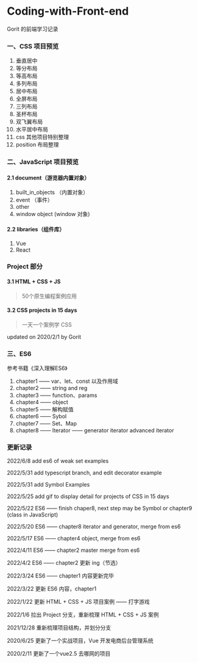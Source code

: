 # Coding-with-Front-end
Gorit 的前端学习记录 

### 一、CSS 项目预览  
1. 垂直居中 
2. 等分布局  
3. 等高布局 
4. 多列布局 
5. 居中布局 
6. 全屏布局 
7. 三列布局 
8. 圣杯布局 
9. 双飞翼布局 
10. 水平居中布局 
11. css 其他项目特别整理  
12. position 布局整理

### 二、JavaScript 项目预览  
#### 2.1 document（游览器内置对象）
1. built_in_objects （内置对象） 
2. event （事件）  
3. other  
4. window object (window 对象)  

#### 2.2 libraries（组件库）
1. Vue
2. React

### Project 部分 
#### 3.1 HTML + CSS + JS
> 50个原生编程案例应用

#### 3.2 CSS projects in 15 days
> 一天一个案例学 CSS


updated on 2020/2/1 by Gorit  

### 三、ES6
参考书籍《深入理解ES6》
1. chapter1 —— var、let、const 以及作用域
2. chapter2 —— string and reg
3. chapter3 —— function、params
4. chapter4 —— object  
5. chapter5 —— 解构赋值
6. chapter6 —— Sybol
7. chapter7 —— Set、Map
8. chapter8 —— Iterator —— generator iterator advanced iterator
### 更新记录  
2022/6/8 add es6 of weak set examples

2022/5/31 add typescript branch, and edit decorator example

2022/5/31 add Symbol Examples

2022/5/25 add gif to display detail for projects of CSS in 15 days

2022/5/22 ES6 —— finish chaper8, next step may be Symbol or chapter9 (class in JavaScript)

2022/5/20 ES6 —— chapter8 iterator and generator, merge from es6

2022/5/17 ES6 —— chapter4 object, merge from es6

2022/4/11 ES6 —— chapter2 master merge from es6

2022/4/2 ES6 —— chapter2 更新 ing（节选）

2022/3/24 ES6 —— chapter1 内容更新完毕

2022/3/22 更新 ES6 内容，chapter1

2022/1/22 更新 HTML + CSS + JS 项目案例 —— 打字游戏  

2022/1/6 拉出 Project 分支，重新梳理 HTML + CSS + JS 案例

2021/12/28 重新梳理项目结构，并划分分支

2020/6/25 更新了一个实战项目，Vue 开发电商后台管理系统  

2020/2/11 更新了一个vue2.5 去哪网的项目  